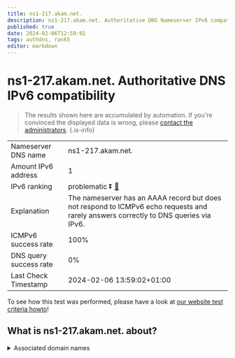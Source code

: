 ```yaml
---
title: ns1-217.akam.net.
description: ns1-217.akam.net. Authoritative DNS Nameserver IPv6 compatibility
published: true
date: 2024-02-06T12:59:02
tags: authdns, rank5
editor: markdown
---
```


# ns1-217.akam.net. Authoritative DNS IPv6 compatibility

> The results shown here are accumulated by automation. If you're convinced the displayed data is wrong, please [contact the administrators](/howto/chat). 
{.is-info}




|   |   |
| - | - |
| Nameserver DNS name | ns1-217.akam.net.
| Amount IPv6 address | 1
| IPv6 ranking | problematic :arrow_double_down: [🔗](/howto/ranking) |
| Explanation | The nameserver has an AAAA record but does not respond to ICMPv6 echo requests and rarely answers correctly to DNS queries via IPv6. |
| ICMPv6 success rate | 100%|
| DNS query success rate | 0% |
| Last Check Timestamp | 2024-02-06 13:59:02+01:00 |

To see how this test was performed, please have a look at [our website test criteria howto](/howto/testcriteria/authdns)!


## What is ns1-217.akam.net. about?






<details>
<summary>Associated domain names</summary>

www.bmo.com

</details>

